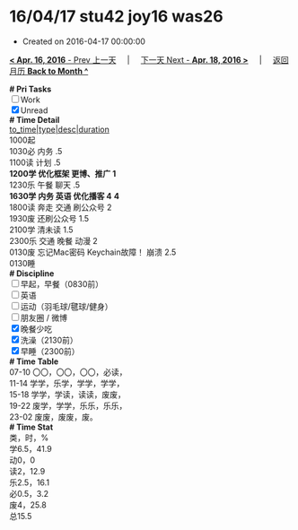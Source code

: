 # 16/04/17 stu42 joy16 was26

- Created on 2016-04-17 00:00:00

[**< Apr. 16, 2016** - Prev 上一天](/lifelogs/2016/04/d16.md) &nbsp; &nbsp; | &nbsp; &nbsp; [下一天 Next - **Apr. 18, 2016 >**](/lifelogs/2016/04/d18.md) &nbsp; &nbsp; |  &nbsp; &nbsp; [返回月历 **Back to Month ^**](/lifelogs/2016/04/index.md)
<br/><div><b># Pri Tasks</b></div><div><input type="checkbox"/>Work</div><div><input checked="true" type="checkbox"/>Unread</div><div><b># Time Detail</b></div><div><u>to_time|type|desc|duration</u></div><div>1000起</div><div>1030必 内务 .5</div><div>1100读 计划 .5</div><div><b>1200学 优化框架 更博、推广 1</b></div><div>1230乐 午餐 聊天 .5</div><div><b>1630学 内务 英语 优化播客 4</b> <b>4</b></div><div>1800读 奔走 交通 刷公众号 2</div><div>1930废 还刷公众号 1.5</div><div>2100学 清未读 1.5</div><div>2300乐 交通 晚餐 动漫 2</div><div>0130废 忘记Mac密码 Keychain故障！ 崩溃 2.5</div><div>0130睡</div><div><b># Discipline</b></div><div><input type="checkbox"/>早起，早餐（0830前）</div><div><input type="checkbox"/>英语</div><div><input type="checkbox"/>运动（羽毛球/毽球/健身）</div><div><input type="checkbox"/>朋友圈 / 微博</div><div><input checked="true" type="checkbox"/>晚餐少吃</div><div><input checked="true" type="checkbox"/>洗澡（2130前）</div><div><input checked="true" type="checkbox"/>早睡（2300前）</div><div><b># Time Table</b></div><div>07-10 〇〇，〇〇，〇〇，必读，</div><div>11-14 学学，乐学，学学，学学，</div><div>15-18 学学，学读，读读，废废，</div><div>19-22 废学，学学，乐乐，乐乐，</div><div>23-02 废废，废废，废。</div><div><b># Time Stat</b></div><div>类，时，%</div><div>学6.5，41.9</div><div>动0，0</div><div>读2，12.9</div><div>乐2.5，16.1</div><div>必0.5，3.2</div><div>废4，25.8</div><div>总15.5</div>

